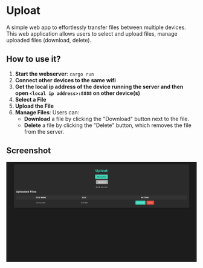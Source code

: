 # Uploat
A simple web app to effortlessly transfer files between multiple devices.
This web application allows users to select and upload files, manage uploaded files (download, delete).

## How to use it?

1. **Start the webserver**: `cargo run`
2. **Connect other devices to the same wifi**
3. **Get the local ip address of the device running the server and then open `<local ip address>:8888` on other device(s)**
4. **Select a File**
6. **Upload the File**
7. **Manage Files**: Users can:
   - **Download** a file by clicking the "Download" button next to the file.
   - **Delete** a file by clicking the "Delete" button, which removes the file from the server.

## Screenshot
![screenshot](screenshot/ss.png)
